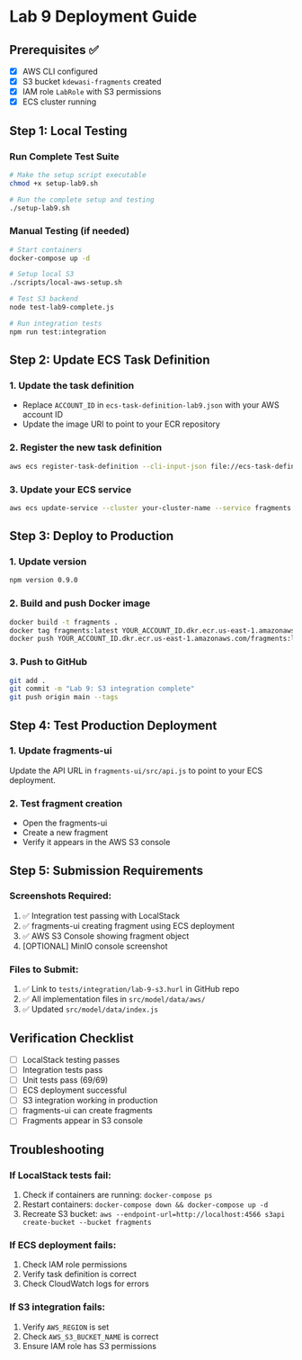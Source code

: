 # Lab 9 Deployment Guide

## Prerequisites ✅

- [x] AWS CLI configured
- [x] S3 bucket `kdewasi-fragments` created
- [x] IAM role `LabRole` with S3 permissions
- [x] ECS cluster running

## Step 1: Local Testing

### Run Complete Test Suite

```bash
# Make the setup script executable
chmod +x setup-lab9.sh

# Run the complete setup and testing
./setup-lab9.sh
```

### Manual Testing (if needed)

```bash
# Start containers
docker-compose up -d

# Setup local S3
./scripts/local-aws-setup.sh

# Test S3 backend
node test-lab9-complete.js

# Run integration tests
npm run test:integration
```

## Step 2: Update ECS Task Definition

### 1. Update the task definition

- Replace `ACCOUNT_ID` in `ecs-task-definition-lab9.json` with your AWS account ID
- Update the image URI to point to your ECR repository

### 2. Register the new task definition

```bash
aws ecs register-task-definition --cli-input-json file://ecs-task-definition-lab9.json
```

### 3. Update your ECS service

```bash
aws ecs update-service --cluster your-cluster-name --service fragments --task-definition fragments:latest
```

## Step 3: Deploy to Production

### 1. Update version

```bash
npm version 0.9.0
```

### 2. Build and push Docker image

```bash
docker build -t fragments .
docker tag fragments:latest YOUR_ACCOUNT_ID.dkr.ecr.us-east-1.amazonaws.com/fragments:latest
docker push YOUR_ACCOUNT_ID.dkr.ecr.us-east-1.amazonaws.com/fragments:latest
```

### 3. Push to GitHub

```bash
git add .
git commit -m "Lab 9: S3 integration complete"
git push origin main --tags
```

## Step 4: Test Production Deployment

### 1. Update fragments-ui

Update the API URL in `fragments-ui/src/api.js` to point to your ECS deployment.

### 2. Test fragment creation

- Open the fragments-ui
- Create a new fragment
- Verify it appears in the AWS S3 console

## Step 5: Submission Requirements

### Screenshots Required:

1. ✅ Integration test passing with LocalStack
2. ✅ fragments-ui creating fragment using ECS deployment
3. ✅ AWS S3 Console showing fragment object
4. [OPTIONAL] MinIO console screenshot

### Files to Submit:

1. ✅ Link to `tests/integration/lab-9-s3.hurl` in GitHub repo
2. ✅ All implementation files in `src/model/data/aws/`
3. ✅ Updated `src/model/data/index.js`

## Verification Checklist

- [ ] LocalStack testing passes
- [ ] Integration tests pass
- [ ] Unit tests pass (69/69)
- [ ] ECS deployment successful
- [ ] S3 integration working in production
- [ ] fragments-ui can create fragments
- [ ] Fragments appear in S3 console

## Troubleshooting

### If LocalStack tests fail:

1. Check if containers are running: `docker-compose ps`
2. Restart containers: `docker-compose down && docker-compose up -d`
3. Recreate S3 bucket: `aws --endpoint-url=http://localhost:4566 s3api create-bucket --bucket fragments`

### If ECS deployment fails:

1. Check IAM role permissions
2. Verify task definition is correct
3. Check CloudWatch logs for errors

### If S3 integration fails:

1. Verify `AWS_REGION` is set
2. Check `AWS_S3_BUCKET_NAME` is correct
3. Ensure IAM role has S3 permissions
